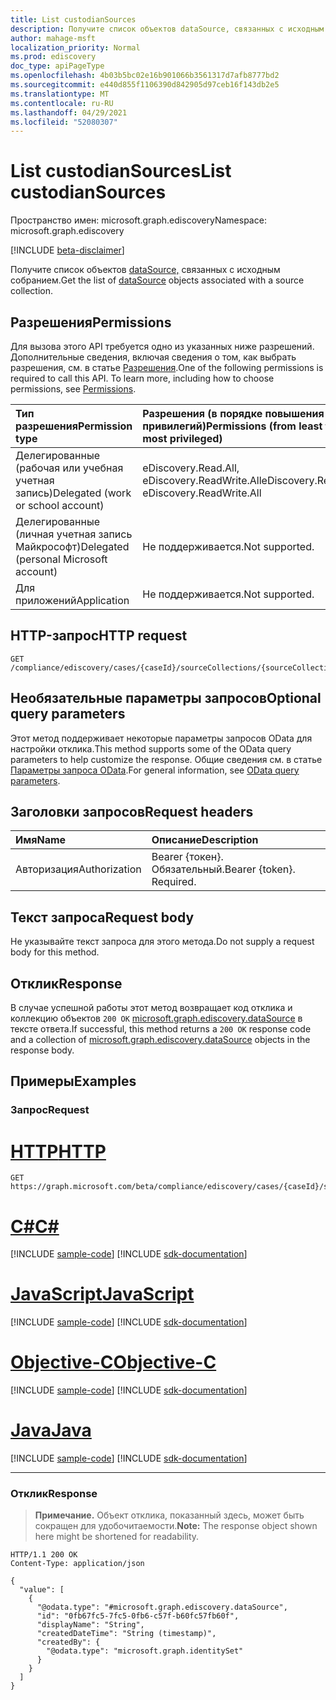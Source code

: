 ```yaml
---
title: List custodianSources
description: Получите список объектов dataSource, связанных с исходным собранием.
author: mahage-msft
localization_priority: Normal
ms.prod: ediscovery
doc_type: apiPageType
ms.openlocfilehash: 4b03b5bc02e16b901066b3561317d7afb8777bd2
ms.sourcegitcommit: e440d855f1106390d842905d97ceb16f143db2e5
ms.translationtype: MT
ms.contentlocale: ru-RU
ms.lasthandoff: 04/29/2021
ms.locfileid: "52080307"
---
```

# <a name="list-custodiansources"></a><span data-ttu-id="45f87-103">List custodianSources</span><span class="sxs-lookup"><span data-stu-id="45f87-103">List custodianSources</span></span>

<span data-ttu-id="45f87-104">Пространство имен: microsoft.graph.ediscovery</span><span class="sxs-lookup"><span data-stu-id="45f87-104">Namespace: microsoft.graph.ediscovery</span></span>

[!INCLUDE [beta-disclaimer](../../includes/beta-disclaimer.md)]

<span data-ttu-id="45f87-105">Получите список объектов [dataSource,](../resources/ediscovery-datasource.md) связанных с исходным собранием.</span><span class="sxs-lookup"><span data-stu-id="45f87-105">Get the list of [dataSource](../resources/ediscovery-datasource.md) objects associated with a source collection.</span></span>

## <a name="permissions"></a><span data-ttu-id="45f87-106">Разрешения</span><span class="sxs-lookup"><span data-stu-id="45f87-106">Permissions</span></span>

<span data-ttu-id="45f87-p101">Для вызова этого API требуется одно из указанных ниже разрешений. Дополнительные сведения, включая сведения о том, как выбрать разрешения, см. в статье [Разрешения](/graph/permissions-reference).</span><span class="sxs-lookup"><span data-stu-id="45f87-p101">One of the following permissions is required to call this API. To learn more, including how to choose permissions, see [Permissions](/graph/permissions-reference).</span></span>

|<span data-ttu-id="45f87-109">Тип разрешения</span><span class="sxs-lookup"><span data-stu-id="45f87-109">Permission type</span></span>|<span data-ttu-id="45f87-110">Разрешения (в порядке повышения привилегий)</span><span class="sxs-lookup"><span data-stu-id="45f87-110">Permissions (from least to most privileged)</span></span>|
|:---|:---|
|<span data-ttu-id="45f87-111">Делегированные (рабочая или учебная учетная запись)</span><span class="sxs-lookup"><span data-stu-id="45f87-111">Delegated (work or school account)</span></span>|<span data-ttu-id="45f87-112">eDiscovery.Read.All, eDiscovery.ReadWrite.All</span><span class="sxs-lookup"><span data-stu-id="45f87-112">eDiscovery.Read.All, eDiscovery.ReadWrite.All</span></span>|
|<span data-ttu-id="45f87-113">Делегированные (личная учетная запись Майкрософт)</span><span class="sxs-lookup"><span data-stu-id="45f87-113">Delegated (personal Microsoft account)</span></span>|<span data-ttu-id="45f87-114">Не поддерживается.</span><span class="sxs-lookup"><span data-stu-id="45f87-114">Not supported.</span></span>|
|<span data-ttu-id="45f87-115">Для приложений</span><span class="sxs-lookup"><span data-stu-id="45f87-115">Application</span></span>|<span data-ttu-id="45f87-116">Не поддерживается.</span><span class="sxs-lookup"><span data-stu-id="45f87-116">Not supported.</span></span>|

## <a name="http-request"></a><span data-ttu-id="45f87-117">HTTP-запрос</span><span class="sxs-lookup"><span data-stu-id="45f87-117">HTTP request</span></span>

<!-- {
  "blockType": "ignored"
}
-->

``` http
GET /compliance/ediscovery/cases/{caseId}/sourceCollections/{sourceCollectionId}/custodianSources
```

## <a name="optional-query-parameters"></a><span data-ttu-id="45f87-118">Необязательные параметры запросов</span><span class="sxs-lookup"><span data-stu-id="45f87-118">Optional query parameters</span></span>

<span data-ttu-id="45f87-119">Этот метод поддерживает некоторые параметры запросов OData для настройки отклика.</span><span class="sxs-lookup"><span data-stu-id="45f87-119">This method supports some of the OData query parameters to help customize the response.</span></span> <span data-ttu-id="45f87-120">Общие сведения см. в статье [Параметры запроса OData](/graph/query-parameters).</span><span class="sxs-lookup"><span data-stu-id="45f87-120">For general information, see [OData query parameters](/graph/query-parameters).</span></span>

## <a name="request-headers"></a><span data-ttu-id="45f87-121">Заголовки запросов</span><span class="sxs-lookup"><span data-stu-id="45f87-121">Request headers</span></span>

|<span data-ttu-id="45f87-122">Имя</span><span class="sxs-lookup"><span data-stu-id="45f87-122">Name</span></span>|<span data-ttu-id="45f87-123">Описание</span><span class="sxs-lookup"><span data-stu-id="45f87-123">Description</span></span>|
|:---|:---|
|<span data-ttu-id="45f87-124">Авторизация</span><span class="sxs-lookup"><span data-stu-id="45f87-124">Authorization</span></span>|<span data-ttu-id="45f87-p103">Bearer {токен}. Обязательный.</span><span class="sxs-lookup"><span data-stu-id="45f87-p103">Bearer {token}. Required.</span></span>|

## <a name="request-body"></a><span data-ttu-id="45f87-127">Текст запроса</span><span class="sxs-lookup"><span data-stu-id="45f87-127">Request body</span></span>

<span data-ttu-id="45f87-128">Не указывайте текст запроса для этого метода.</span><span class="sxs-lookup"><span data-stu-id="45f87-128">Do not supply a request body for this method.</span></span>

## <a name="response"></a><span data-ttu-id="45f87-129">Отклик</span><span class="sxs-lookup"><span data-stu-id="45f87-129">Response</span></span>

<span data-ttu-id="45f87-130">В случае успешной работы этот метод возвращает код отклика и коллекцию объектов `200 OK` [microsoft.graph.ediscovery.dataSource](../resources/ediscovery-datasource.md) в тексте ответа.</span><span class="sxs-lookup"><span data-stu-id="45f87-130">If successful, this method returns a `200 OK` response code and a collection of [microsoft.graph.ediscovery.dataSource](../resources/ediscovery-datasource.md) objects in the response body.</span></span>

## <a name="examples"></a><span data-ttu-id="45f87-131">Примеры</span><span class="sxs-lookup"><span data-stu-id="45f87-131">Examples</span></span>

### <a name="request"></a><span data-ttu-id="45f87-132">Запрос</span><span class="sxs-lookup"><span data-stu-id="45f87-132">Request</span></span>


# <a name="http"></a>[<span data-ttu-id="45f87-133">HTTP</span><span class="sxs-lookup"><span data-stu-id="45f87-133">HTTP</span></span>](#tab/http)
<!-- {
  "blockType": "request",
  "name": "list_datasource_2"
}
-->

``` http
GET https://graph.microsoft.com/beta/compliance/ediscovery/cases/{caseId}/sourceCollections/{sourceCollectionId}/custodianSources
```
# <a name="c"></a>[<span data-ttu-id="45f87-134">C#</span><span class="sxs-lookup"><span data-stu-id="45f87-134">C#</span></span>](#tab/csharp)
[!INCLUDE [sample-code](../includes/snippets/csharp/list-datasource-2-csharp-snippets.md)]
[!INCLUDE [sdk-documentation](../includes/snippets/snippets-sdk-documentation-link.md)]

# <a name="javascript"></a>[<span data-ttu-id="45f87-135">JavaScript</span><span class="sxs-lookup"><span data-stu-id="45f87-135">JavaScript</span></span>](#tab/javascript)
[!INCLUDE [sample-code](../includes/snippets/javascript/list-datasource-2-javascript-snippets.md)]
[!INCLUDE [sdk-documentation](../includes/snippets/snippets-sdk-documentation-link.md)]

# <a name="objective-c"></a>[<span data-ttu-id="45f87-136">Objective-C</span><span class="sxs-lookup"><span data-stu-id="45f87-136">Objective-C</span></span>](#tab/objc)
[!INCLUDE [sample-code](../includes/snippets/objc/list-datasource-2-objc-snippets.md)]
[!INCLUDE [sdk-documentation](../includes/snippets/snippets-sdk-documentation-link.md)]

# <a name="java"></a>[<span data-ttu-id="45f87-137">Java</span><span class="sxs-lookup"><span data-stu-id="45f87-137">Java</span></span>](#tab/java)
[!INCLUDE [sample-code](../includes/snippets/java/list-datasource-2-java-snippets.md)]
[!INCLUDE [sdk-documentation](../includes/snippets/snippets-sdk-documentation-link.md)]

---


### <a name="response"></a><span data-ttu-id="45f87-138">Отклик</span><span class="sxs-lookup"><span data-stu-id="45f87-138">Response</span></span>

> <span data-ttu-id="45f87-139">**Примечание.** Объект отклика, показанный здесь, может быть сокращен для удобочитаемости.</span><span class="sxs-lookup"><span data-stu-id="45f87-139">**Note:** The response object shown here might be shortened for readability.</span></span>
<!-- {
  "blockType": "response",
  "truncated": true,
  "@odata.type": "Collection(microsoft.graph.ediscovery.dataSource)"
}
-->

``` http
HTTP/1.1 200 OK
Content-Type: application/json

{
  "value": [
    {
      "@odata.type": "#microsoft.graph.ediscovery.dataSource",
      "id": "0fb67fc5-7fc5-0fb6-c57f-b60fc57fb60f",
      "displayName": "String",
      "createdDateTime": "String (timestamp)",
      "createdBy": {
        "@odata.type": "microsoft.graph.identitySet"
      }
    }
  ]
}
```

